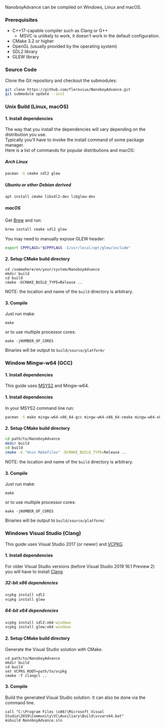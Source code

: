 NanoboyAdvance can be compiled on Windows, Linux and macOS.

### Prerequisites

- C++17-capable compiler such as Clang or G++
  - MSVC is unlikely to work, it doesn't work in the default configuration.
- CMake 3.2 or higher
- OpenGL (usually provided by the operating system)
- SDL2 library
- GLEW library

### Source Code

Clone the Git repository and checkout the submodules:  

```bash
git clone https://github.com/fleroviux/NanoboyAdvance.git
git submodule update --init
```

### Unix Build (Linux, macOS)

#### 1. Install dependencies

The way that you install the dependencies will vary depending on the distribution you use.  
Typically you'll have to invoke the install command of some package manager.  
Here is a list of commands for popular distributions and macOS:

##### Arch Linux

```bash
pacman -S cmake sdl2 glew
```

##### Ubuntu or other Debian derived

```bash
apt install cmake libsdl2-dev libglew-dev
```

##### macOS

Get [Brew](https://brew.sh/) and run:
``` bash
brew install cmake sdl2 glew
```

You may need to manually expose GLEW header:
```bash
export CPPFLAGS="$CPPFLAGS -I/usr/local/opt/glew/include"
```

#### 2. Setup CMake build directory

```
cd /somewhere/on/your/system/NanoboyAdvance
mkdir build
cd build
cmake -DCMAKE_BUILD_TYPE=Release ..
```

NOTE: the location and name of the `build` directory is arbitrary.

#### 3. Compile

Just run make:
```
make
```
or to use multiple processor cores:
```
make -jNUMBER_OF_CORES
```
Binaries will be output to `build/source/platform/`

### Window Mingw-w64 (GCC)

#### 1. Install dependencies

This guide uses [MSYS2](https://www.msys2.org/) and Mingw-w64.

#### 1. Install dependencies

In your MSYS2 command line run:
```bash
pacman -S make mingw-w64-x86_64-gcc mingw-w64-x86_64-cmake mingw-w64-x86_64-SDL2 mingw-w64-x86_64-glew
```

#### 2. Setup CMake build directory

```bash
cd path/to/NanoboyAdvance
mkdir build
cd build
cmake -G "Unix Makefiles" -DCMAKE_BUILD_TYPE=Release ..
```
NOTE: the location and name of the `build` directory is arbitrary.

#### 3. Compile

Just run make:
```
make
```
or to use multiple processor cores:
```
make -jNUMBER_OF_CORES
```
Binaries will be output to `build/source/platform/`

### Windows Visual Studio (Clang)

This guide uses Visual Studio 2017 (or newer) and [VCPKG](https://github.com/microsoft/vcpkg#quick-start-windows).  

#### 1. Install dependencies

For older Visual Studio versions (before Visual Studio 2019 16.1 Preview 2) you will have to install [Clang](https://devblogs.microsoft.com/cppblog/clang-llvm-support-in-visual-studio/).

##### 32-bit x86 dependencies

```cmd
vcpkg install sdl2
vcpkg install glew
```

##### 64-bit x64 dependencies

```cmd
vcpkg install sdl2:x64-windows
vcpkg install glew:x64-windows
```

#### 2. Setup CMake build directory

Generate the Visual Studio solution with CMake.
```
cd path/to/NanoboyAdvance
mkdir build
cd build
set VCPKG_ROOT=path/to/vcpkg
cmake -T clangcl ..
```

#### 3. Compile

Build the generated Visual Studio solution. It can also be done via the command line.
```
call "C:\Program Files (x86)\Microsoft Visual Studio\2019\Community\VC\Auxiliary\Build\vcvars64.bat"
msbuild NanoboyAdvance.sln
```

